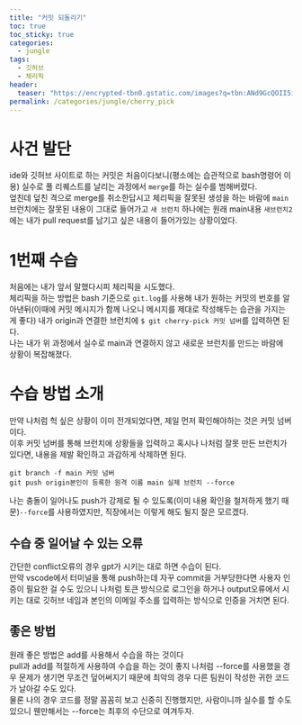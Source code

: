 ```yaml
---
title: "커밋 되돌리기"
toc: true
toc_sticky: true
categories:
  - jungle
tags:
  - 깃허브
  - 체리픽
header:
  teaser: "https://encrypted-tbn0.gstatic.com/images?q=tbn:ANd9GcQOII5i4ObvlDuouole12BZQD-OlycTlqDJV1JoPFIy0m3x8vAsJ1x0z1ZsKSFavPWe7To&usqp=CAU"
permalink: /categories/jungle/cherry_pick
---
```

# 사건 발단
ide와 깃허브 사이트로 하는 커밋은 처음이다보니(평소에는 습관적으로 bash명령어 이용) 실수로 풀 리퀘스트를 날리는 과정에서 `merge`를 하는 실수를 범해버렸다.<br>
엎친데 덮친 격으로 merge를 취소한답시고 체리픽을 잘못된 생성을 하는 바람에 `main`브런치에는 잘못된 내용이 그대로 들어가고 `새 브런치` 하나에는 원래 main내용 `새브런치2`에는 내가 pull request를 남기고 싶은 내용이 들어가있는 상황이었다.
# 1번째 수습
처음에는 내가 앞서 말했다시피 체리픽을 시도했다.<br>
체리픽을 하는 방법은 bash 기준으로 `git.log`를 사용해 내가 원하는 커밋의 번호를 알아낸뒤(이때에 커밋 메시지가 함께 나오니 메시지를 제대로 작성해두는 습관을 가지는 게 좋다) 내가 origin과 연결한 브런치에 `$ git cherry-pick 커밋 넘버`를 입력하면 된다.<br>
나는 내가 위 과정에서 실수로 main과 연결하지 않고 새로운 브런치를 만드는 바람에 상황이 복잡해졌다.
# 수습 방법 소개
만약 나처럼 헉 싶은 상황이 이미 전개되었다면, 제일 먼저 확인해야하는 것은 커밋 넘버이다.<br>
이후 커밋 넘버를 통해 브런치에 상황들을 입력하고 혹시나 나처럼 잘못 만든 브런치가 있다면, 내용을 제발 확인하고 과감하게 삭제하면 된다.

```git
git branch -f main 커밋 넘버
git push origin본인이 등록한 원격 이름 main 실제 브런치 --force
```
나는 충돌이 일어나도 push가 강제로 될 수 있도록(이미 내용 확인을 철저하게 했기 때문)`--force`를 사용하였지만, 직장에서는 이렇게 해도 될지 잘은 모르겠다.
## 수습 중 일어날 수 있는 오류
간단한 conflict오류의 경우 gpt가 시키는 대로 하면 수습이 된다.<br>
만약 vscode에서 터미널을 통해 push하는데 자꾸 commit을 거부당한다면 사용자 인증이 필요한 걸 수도 있으니 나처럼 토큰 방식으로 로그인을 하거나 output오류에서 시키는 대로 깃허브 네임과 본인의 이메일 주소를 입력하는 방식으로 인증을 거치면 된다.
## 좋은 방법
원래 좋은 방법은 add를 사용해서 수습을 하는 것이다<br>
pull과 add를 적절하게 사용하여 수습을 하는 것이 좋지 나처럼 --force를 사용했을 경우 문제가 생기면 무조건 덮어써지기 때문에 최악의 경우 다른 팀원이 작성한 귀한 코드가 날아갈 수도 있다.<br>
물론 나의 경우 코드를 정말 꼼꼼히 보고 신중히 진행했지만, 사람이니까 실수를 할 수도 있으니 웬만해서는 --force는 최후의 수단으로 여겨두자.